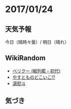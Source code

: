 # 2017/01/24

## 天気予報

今日（晴時々曇）/ 明日（晴れ）

## WikiRandom

* [ベリクー (戦列艦・初代)](https://ja.wikipedia.org/wiki/%E3%83%99%E3%83%AA%E3%82%AF%E3%83%BC_%28%E6%88%A6%E5%88%97%E8%89%A6%E3%83%BB%E5%88%9D%E4%BB%A3%29)
* [やすとものどこいこ!?](https://ja.wikipedia.org/wiki/%E3%82%84%E3%81%99%E3%81%A8%E3%82%82%E3%81%AE%E3%81%A9%E3%81%93%E3%81%84%E3%81%93%21%3F)
* [湯熨斗](https://ja.wikipedia.org/wiki/%E6%B9%AF%E7%86%A8%E6%96%97)

## 気づき

